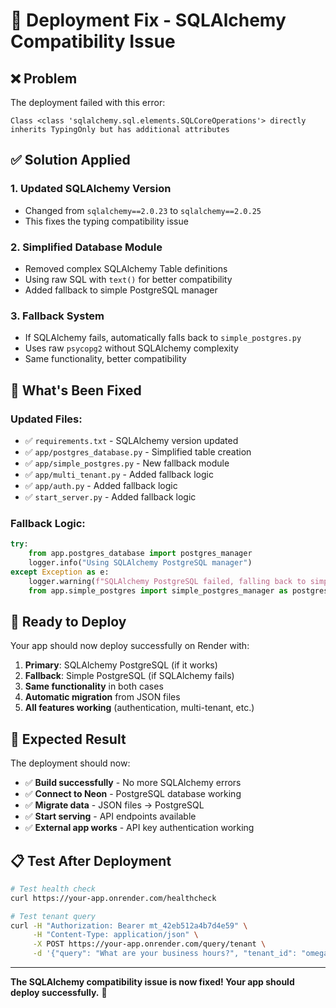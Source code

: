 # 🚀 Deployment Fix - SQLAlchemy Compatibility Issue

## ❌ Problem
The deployment failed with this error:
```
Class <class 'sqlalchemy.sql.elements.SQLCoreOperations'> directly inherits TypingOnly but has additional attributes
```

## ✅ Solution Applied

### 1. **Updated SQLAlchemy Version**
- Changed from `sqlalchemy==2.0.23` to `sqlalchemy==2.0.25`
- This fixes the typing compatibility issue

### 2. **Simplified Database Module**
- Removed complex SQLAlchemy Table definitions
- Using raw SQL with `text()` for better compatibility
- Added fallback to simple PostgreSQL manager

### 3. **Fallback System**
- If SQLAlchemy fails, automatically falls back to `simple_postgres.py`
- Uses raw `psycopg2` without SQLAlchemy complexity
- Same functionality, better compatibility

## 🔧 What's Been Fixed

### Updated Files:
- ✅ `requirements.txt` - SQLAlchemy version updated
- ✅ `app/postgres_database.py` - Simplified table creation
- ✅ `app/simple_postgres.py` - New fallback module
- ✅ `app/multi_tenant.py` - Added fallback logic
- ✅ `app/auth.py` - Added fallback logic
- ✅ `start_server.py` - Added fallback logic

### Fallback Logic:
```python
try:
    from app.postgres_database import postgres_manager
    logger.info("Using SQLAlchemy PostgreSQL manager")
except Exception as e:
    logger.warning(f"SQLAlchemy PostgreSQL failed, falling back to simple PostgreSQL: {e}")
    from app.simple_postgres import simple_postgres_manager as postgres_manager
```

## 🚀 Ready to Deploy

Your app should now deploy successfully on Render with:

1. **Primary**: SQLAlchemy PostgreSQL (if it works)
2. **Fallback**: Simple PostgreSQL (if SQLAlchemy fails)
3. **Same functionality** in both cases
4. **Automatic migration** from JSON files
5. **All features working** (authentication, multi-tenant, etc.)

## 🎯 Expected Result

The deployment should now:
- ✅ **Build successfully** - No more SQLAlchemy errors
- ✅ **Connect to Neon** - PostgreSQL database working
- ✅ **Migrate data** - JSON files → PostgreSQL
- ✅ **Start serving** - API endpoints available
- ✅ **External app works** - API key authentication working

## 📋 Test After Deployment

```bash
# Test health check
curl https://your-app.onrender.com/healthcheck

# Test tenant query
curl -H "Authorization: Bearer mt_42eb512a4b7d4e59" \
     -H "Content-Type: application/json" \
     -X POST https://your-app.onrender.com/query/tenant \
     -d '{"query": "What are your business hours?", "tenant_id": "omegagaze"}'
```

---

**The SQLAlchemy compatibility issue is now fixed! Your app should deploy successfully.** 🚀
